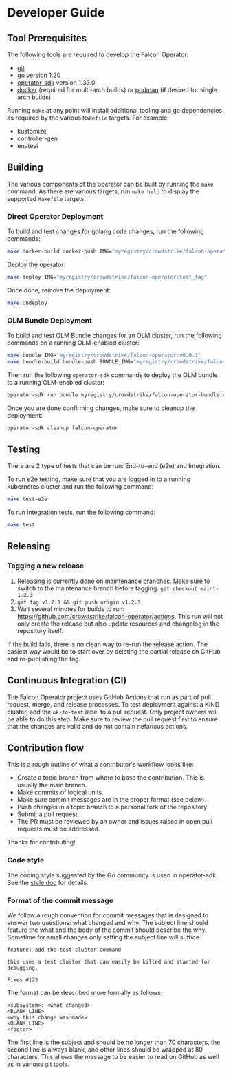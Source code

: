 # Developer Guide

## Tool Prerequisites

The following tools are required to develop the Falcon Operator:

- [git][git-tool]
- [go][go-tool] version 1.20
- [operator-sdk][operator-sdk] version 1.33.0
- [docker][docker] (required for multi-arch builds) or [podman][podman] (if desired for single arch builds)

Running `make` at any point will install additional tooling and go dependencies as required by the various `Makefile` targets. For example:

- kustomize
- controller-gen
- envtest

## Building

The various components of the operator can be built by running the `make` command. As there are various targets, run `make help` to display the supported `Makefile` targets.

### Direct Operator Deployment
To build and test changes for golang code changes, run the following commands:

```sh
make docker-build docker-push IMG="myregistry/crowdstrike/falcon-operator:test_tag"
```

Deploy the operator:

```sh
make deploy IMG="myregistry/crowdstrike/falcon-operator:test_tag"
```

Once done, remove the deployment:

```sh
make undeploy
```

### OLM Bundle Deployment
To build and test OLM Bundle changes for an OLM cluster, run the following commands on a running OLM-enabled cluster:

```sh
make bundle IMG="myregistry/crowdstrike/falcon-operator:v0.0.1"
make bundle-build bundle-push BUNDLE_IMG="myregistry/crowdstrike/falcon-operator-bundle:v0.0.1"
```

Then run the following `operator-sdk` commands to deploy the OLM bundle to a running OLM-enabled cluster:

```sh
operator-sdk run bundle myregistry/crowdstrike/falcon-operator-bundle:v0.0.1
```

Once you are done confirming changes, make sure to cleanup the deployment:
```sh
operator-sdk cleanup falcon-operator
```

## Testing

There are 2 type of tests that can be run: End-to-end (e2e) and Integration.

To run e2e testing, make sure that you are logged in to a running kubernetes cluster and run the following command:

```sh
make test-e2e
```

To run integration tests, run the following command:

```sh
make test
```

## Releasing

### Tagging a new release

1. Releasing is currently done on maintenance branches. Make sure to switch to the maintenance branch before tagging.
   `git checkout maint-1.2.3`
2. `git tag v1.2.3 && git push origin v1.2.3`
3. Wait several minutes for builds to run: <https://github.com/crowdstrike/falcon-operator/actions>. This run will not only create the release but also update resources and changelog in the repository itself.

If the build fails, there is no clean way to re-run the release action. The easiest way would be to start over by deleting the partial release on GitHub and re-publishing the tag.

## Continuous Integration (CI)

The Falcon Operator project uses GitHub Actions that run as part of pull request, merge, and release processes.
To test deployment against a KIND cluster, add the `ok-to-test` label to a pull request. Only project owners will be
able to do this step. Make sure to review the pull request first to ensure that the changes are valid and do not contain nefarious actions.

## Contribution flow

This is a rough outline of what a contributor's workflow looks like:

- Create a topic branch from where to base the contribution. This is usually the main branch.
- Make commits of logical units.
- Make sure commit messages are in the proper format (see below).
- Push changes in a topic branch to a personal fork of the repository.
- Submit a pull request.
- The PR must be reviewed by an owner and issues raised in open pull requests must be addressed.

Thanks for contributing!

### Code style

The coding style suggested by the Go community is used in operator-sdk. See the [style doc][golang-style-doc] for details.

### Format of the commit message

We follow a rough convention for commit messages that is designed to answer two
questions: what changed and why. The subject line should feature the what and
the body of the commit should describe the why. Sometime for small changes only setting
the subject line will suffice.

```
feature: add the test-cluster command

this uses a test cluster that can easily be killed and started for debugging.

Fixes #123
```

The format can be described more formally as follows:

```
<subsystem>: <what changed>
<BLANK LINE>
<why this change was made>
<BLANK LINE>
<footer>
```

The first line is the subject and should be no longer than 70 characters, the second line is always blank, and other lines should be wrapped at 80 characters. This allows the message to be easier to read on GitHub as well as in various git tools.

[git-tool]:https://git-scm.com/downloads
[go-tool]:https://golang.org/dl/
[operator-sdk]:https://sdk.operatorframework.io/docs/installation/
[golang-style-doc]: https://github.com/golang/go/wiki/CodeReviewComments
[docker]:https://docs.docker.com/engine/install/
[podman]:https://podman.io/getting-started/installation
